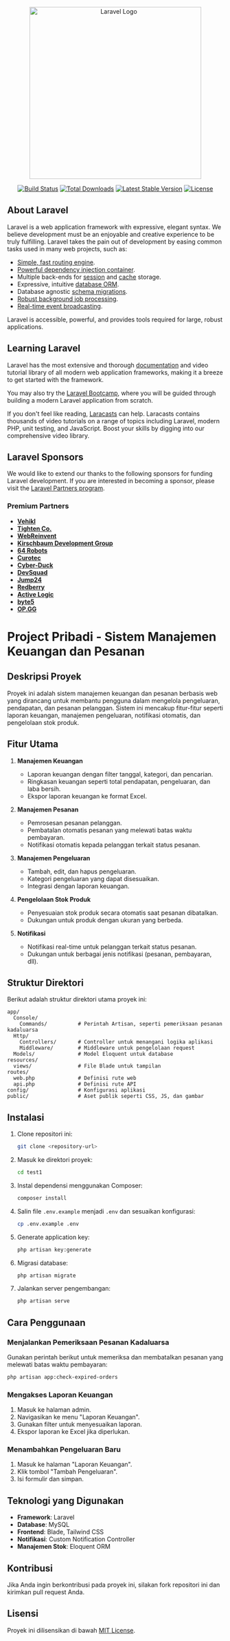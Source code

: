 <p align="center"><a href="https://laravel.com" target="_blank"><img src="https://raw.githubusercontent.com/laravel/art/master/logo-lockup/5%20SVG/2%20CMYK/1%20Full%20Color/laravel-logolockup-cmyk-red.svg" width="400" alt="Laravel Logo"></a></p>

<p align="center">
<a href="https://github.com/laravel/framework/actions"><img src="https://github.com/laravel/framework/workflows/tests/badge.svg" alt="Build Status"></a>
<a href="https://packagist.org/packages/laravel/framework"><img src="https://img.shields.io/packagist/dt/laravel/framework" alt="Total Downloads"></a>
<a href="https://packagist.org/packages/laravel/framework"><img src="https://img.shields.io/packagist/v/laravel/framework" alt="Latest Stable Version"></a>
<a href="https://packagist.org/packages/laravel/framework"><img src="https://img.shields.io/packagist/l/laravel/framework" alt="License"></a>
</p>

## About Laravel

Laravel is a web application framework with expressive, elegant syntax. We believe development must be an enjoyable and creative experience to be truly fulfilling. Laravel takes the pain out of development by easing common tasks used in many web projects, such as:

- [Simple, fast routing engine](https://laravel.com/docs/routing).
- [Powerful dependency injection container](https://laravel.com/docs/container).
- Multiple back-ends for [session](https://laravel.com/docs/session) and [cache](https://laravel.com/docs/cache) storage.
- Expressive, intuitive [database ORM](https://laravel.com/docs/eloquent).
- Database agnostic [schema migrations](https://laravel.com/docs/migrations).
- [Robust background job processing](https://laravel.com/docs/queues).
- [Real-time event broadcasting](https://laravel.com/docs/broadcasting).

Laravel is accessible, powerful, and provides tools required for large, robust applications.

## Learning Laravel

Laravel has the most extensive and thorough [documentation](https://laravel.com/docs) and video tutorial library of all modern web application frameworks, making it a breeze to get started with the framework.

You may also try the [Laravel Bootcamp](https://bootcamp.laravel.com), where you will be guided through building a modern Laravel application from scratch.

If you don't feel like reading, [Laracasts](https://laracasts.com) can help. Laracasts contains thousands of video tutorials on a range of topics including Laravel, modern PHP, unit testing, and JavaScript. Boost your skills by digging into our comprehensive video library.

## Laravel Sponsors

We would like to extend our thanks to the following sponsors for funding Laravel development. If you are interested in becoming a sponsor, please visit the [Laravel Partners program](https://partners.laravel.com).

### Premium Partners

- **[Vehikl](https://vehikl.com/)**
- **[Tighten Co.](https://tighten.co)**
- **[WebReinvent](https://webreinvent.com/)**
- **[Kirschbaum Development Group](https://kirschbaumdevelopment.com)**
- **[64 Robots](https://64robots.com)**
- **[Curotec](https://www.curotec.com/services/technologies/laravel/)**
- **[Cyber-Duck](https://cyber-duck.co.uk)**
- **[DevSquad](https://devsquad.com/hire-laravel-developers)**
- **[Jump24](https://jump24.co.uk)**
- **[Redberry](https://redberry.international/laravel/)**
- **[Active Logic](https://activelogic.com)**
- **[byte5](https://byte5.de)**
- **[OP.GG](https://op.gg)**

# Project Pribadi - Sistem Manajemen Keuangan dan Pesanan

## Deskripsi Proyek

Proyek ini adalah sistem manajemen keuangan dan pesanan berbasis web yang dirancang untuk membantu pengguna dalam mengelola pengeluaran, pendapatan, dan pesanan pelanggan. Sistem ini mencakup fitur-fitur seperti laporan keuangan, manajemen pengeluaran, notifikasi otomatis, dan pengelolaan stok produk.

## Fitur Utama

1. **Manajemen Keuangan**
   - Laporan keuangan dengan filter tanggal, kategori, dan pencarian.
   - Ringkasan keuangan seperti total pendapatan, pengeluaran, dan laba bersih.
   - Ekspor laporan keuangan ke format Excel.

2. **Manajemen Pesanan**
   - Pemrosesan pesanan pelanggan.
   - Pembatalan otomatis pesanan yang melewati batas waktu pembayaran.
   - Notifikasi otomatis kepada pelanggan terkait status pesanan.

3. **Manajemen Pengeluaran**
   - Tambah, edit, dan hapus pengeluaran.
   - Kategori pengeluaran yang dapat disesuaikan.
   - Integrasi dengan laporan keuangan.

4. **Pengelolaan Stok Produk**
   - Penyesuaian stok produk secara otomatis saat pesanan dibatalkan.
   - Dukungan untuk produk dengan ukuran yang berbeda.

5. **Notifikasi**
   - Notifikasi real-time untuk pelanggan terkait status pesanan.
   - Dukungan untuk berbagai jenis notifikasi (pesanan, pembayaran, dll).

## Struktur Direktori

Berikut adalah struktur direktori utama proyek ini:

```
app/
  Console/
    Commands/          # Perintah Artisan, seperti pemeriksaan pesanan kadaluarsa
  Http/
    Controllers/       # Controller untuk menangani logika aplikasi
    Middleware/        # Middleware untuk pengelolaan request
  Models/              # Model Eloquent untuk database
resources/
  views/               # File Blade untuk tampilan
routes/
  web.php              # Definisi rute web
  api.php              # Definisi rute API
config/                # Konfigurasi aplikasi
public/                # Aset publik seperti CSS, JS, dan gambar
```

## Instalasi

1. Clone repositori ini:
   ```bash
   git clone <repository-url>
   ```

2. Masuk ke direktori proyek:
   ```bash
   cd test1
   ```

3. Instal dependensi menggunakan Composer:
   ```bash
   composer install
   ```

4. Salin file `.env.example` menjadi `.env` dan sesuaikan konfigurasi:
   ```bash
   cp .env.example .env
   ```

5. Generate application key:
   ```bash
   php artisan key:generate
   ```

6. Migrasi database:
   ```bash
   php artisan migrate
   ```

7. Jalankan server pengembangan:
   ```bash
   php artisan serve
   ```

## Cara Penggunaan

### Menjalankan Pemeriksaan Pesanan Kadaluarsa
Gunakan perintah berikut untuk memeriksa dan membatalkan pesanan yang melewati batas waktu pembayaran:
```bash
php artisan app:check-expired-orders
```

### Mengakses Laporan Keuangan
1. Masuk ke halaman admin.
2. Navigasikan ke menu "Laporan Keuangan".
3. Gunakan filter untuk menyesuaikan laporan.
4. Ekspor laporan ke Excel jika diperlukan.

### Menambahkan Pengeluaran Baru
1. Masuk ke halaman "Laporan Keuangan".
2. Klik tombol "Tambah Pengeluaran".
3. Isi formulir dan simpan.

## Teknologi yang Digunakan

- **Framework**: Laravel
- **Database**: MySQL
- **Frontend**: Blade, Tailwind CSS
- **Notifikasi**: Custom Notification Controller
- **Manajemen Stok**: Eloquent ORM

## Kontribusi

Jika Anda ingin berkontribusi pada proyek ini, silakan fork repositori ini dan kirimkan pull request Anda.

## Lisensi

Proyek ini dilisensikan di bawah [MIT License](LICENSE).
